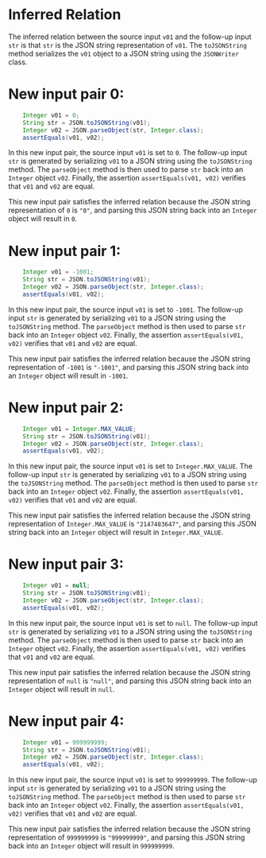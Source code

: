 # Inferred Relation
The inferred relation between the source input `v01` and the follow-up input `str` is that `str` is the JSON string representation of `v01`. The `toJSONString` method serializes the `v01` object to a JSON string using the `JSONWriter` class.

# New input pair 0:
```java
    Integer v01 = 0;
    String str = JSON.toJSONString(v01);
    Integer v02 = JSON.parseObject(str, Integer.class);
    assertEquals(v01, v02);
```
In this new input pair, the source input `v01` is set to `0`. The follow-up input `str` is generated by serializing `v01` to a JSON string using the `toJSONString` method. The `parseObject` method is then used to parse `str` back into an `Integer` object `v02`. Finally, the assertion `assertEquals(v01, v02)` verifies that `v01` and `v02` are equal.

This new input pair satisfies the inferred relation because the JSON string representation of `0` is `"0"`, and parsing this JSON string back into an `Integer` object will result in `0`.

# New input pair 1:
```java
    Integer v01 = -1001;
    String str = JSON.toJSONString(v01);
    Integer v02 = JSON.parseObject(str, Integer.class);
    assertEquals(v01, v02);
```
In this new input pair, the source input `v01` is set to `-1001`. The follow-up input `str` is generated by serializing `v01` to a JSON string using the `toJSONString` method. The `parseObject` method is then used to parse `str` back into an `Integer` object `v02`. Finally, the assertion `assertEquals(v01, v02)` verifies that `v01` and `v02` are equal.

This new input pair satisfies the inferred relation because the JSON string representation of `-1001` is `"-1001"`, and parsing this JSON string back into an `Integer` object will result in `-1001`.

# New input pair 2:
```java
    Integer v01 = Integer.MAX_VALUE;
    String str = JSON.toJSONString(v01);
    Integer v02 = JSON.parseObject(str, Integer.class);
    assertEquals(v01, v02);
```
In this new input pair, the source input `v01` is set to `Integer.MAX_VALUE`. The follow-up input `str` is generated by serializing `v01` to a JSON string using the `toJSONString` method. The `parseObject` method is then used to parse `str` back into an `Integer` object `v02`. Finally, the assertion `assertEquals(v01, v02)` verifies that `v01` and `v02` are equal.

This new input pair satisfies the inferred relation because the JSON string representation of `Integer.MAX_VALUE` is `"2147483647"`, and parsing this JSON string back into an `Integer` object will result in `Integer.MAX_VALUE`.

# New input pair 3:
```java
    Integer v01 = null;
    String str = JSON.toJSONString(v01);
    Integer v02 = JSON.parseObject(str, Integer.class);
    assertEquals(v01, v02);
```
In this new input pair, the source input `v01` is set to `null`. The follow-up input `str` is generated by serializing `v01` to a JSON string using the `toJSONString` method. The `parseObject` method is then used to parse `str` back into an `Integer` object `v02`. Finally, the assertion `assertEquals(v01, v02)` verifies that `v01` and `v02` are equal.

This new input pair satisfies the inferred relation because the JSON string representation of `null` is `"null"`, and parsing this JSON string back into an `Integer` object will result in `null`.

# New input pair 4:
```java
    Integer v01 = 999999999;
    String str = JSON.toJSONString(v01);
    Integer v02 = JSON.parseObject(str, Integer.class);
    assertEquals(v01, v02);
```
In this new input pair, the source input `v01` is set to `999999999`. The follow-up input `str` is generated by serializing `v01` to a JSON string using the `toJSONString` method. The `parseObject` method is then used to parse `str` back into an `Integer` object `v02`. Finally, the assertion `assertEquals(v01, v02)` verifies that `v01` and `v02` are equal.

This new input pair satisfies the inferred relation because the JSON string representation of `999999999` is `"999999999"`, and parsing this JSON string back into an `Integer` object will result in `999999999`.